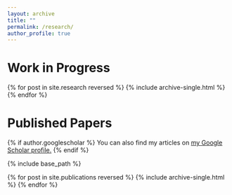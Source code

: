 ```yaml
---
layout: archive
title: ""
permalink: /research/
author_profile: true
---
```


# Work in Progress

{% for post in site.research reversed %}
  {% include archive-single.html %}
{% endfor %}

# Published Papers

{% if author.googlescholar %}
  You can also find my articles on <u><a href="{{author.googlescholar}}">my Google Scholar profile</a>.</u>
{% endif %}

{% include base_path %}

{% for post in site.publications reversed %}
  {% include archive-single.html %}
{% endfor %}

